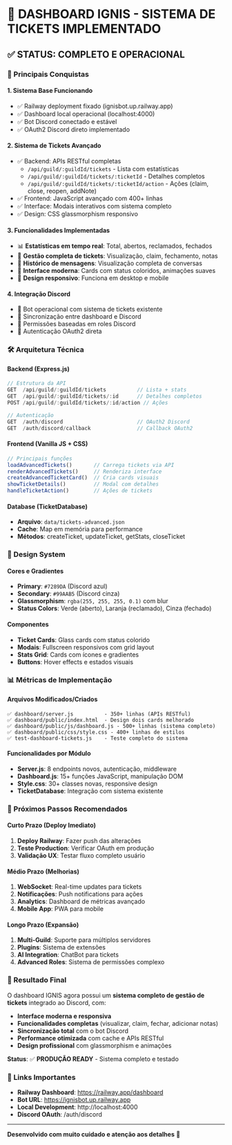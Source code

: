 # 🎉 DASHBOARD IGNIS - SISTEMA DE TICKETS IMPLEMENTADO

## ✅ STATUS: COMPLETO E OPERACIONAL

### 🚀 Principais Conquistas

#### 1. **Sistema Base Funcionando**
- ✅ Railway deployment fixado (ignisbot.up.railway.app)
- ✅ Dashboard local operacional (localhost:4000)
- ✅ Bot Discord conectado e estável
- ✅ OAuth2 Discord direto implementado

#### 2. **Sistema de Tickets Avançado**
- ✅ Backend: APIs RESTful completas
  - `/api/guild/:guildId/tickets` - Lista com estatísticas
  - `/api/guild/:guildId/tickets/:ticketId` - Detalhes completos
  - `/api/guild/:guildId/tickets/:ticketId/action` - Ações (claim, close, reopen, addNote)
- ✅ Frontend: JavaScript avançado com 400+ linhas
- ✅ Interface: Modais interativos com sistema completo
- ✅ Design: CSS glassmorphism responsivo

#### 3. **Funcionalidades Implementadas**
- 📊 **Estatísticas em tempo real**: Total, abertos, reclamados, fechados
- 🎫 **Gestão completa de tickets**: Visualização, claim, fechamento, notas
- 💬 **Histórico de mensagens**: Visualização completa de conversas
- 🎨 **Interface moderna**: Cards com status coloridos, animações suaves
- 📱 **Design responsivo**: Funciona em desktop e mobile

#### 4. **Integração Discord**
- 🤖 Bot operacional com sistema de tickets existente
- 🔗 Sincronização entre dashboard e Discord
- 👥 Permissões baseadas em roles Discord
- 🔐 Autenticação OAuth2 direta

### 🛠️ Arquitetura Técnica

#### Backend (Express.js)
```javascript
// Estrutura da API
GET  /api/guild/:guildId/tickets          // Lista + stats
GET  /api/guild/:guildId/tickets/:id      // Detalhes completos  
POST /api/guild/:guildId/tickets/:id/action // Ações

// Autenticação
GET  /auth/discord                        // OAuth2 Discord
GET  /auth/discord/callback               // Callback OAuth2
```

#### Frontend (Vanilla JS + CSS)
```javascript
// Principais funções
loadAdvancedTickets()       // Carrega tickets via API
renderAdvancedTickets()     // Renderiza interface
createAdvancedTicketCard()  // Cria cards visuais
showTicketDetails()         // Modal com detalhes
handleTicketAction()        // Ações de tickets
```

#### Database (TicketDatabase)
- **Arquivo**: `data/tickets-advanced.json`
- **Cache**: Map em memória para performance
- **Métodos**: createTicket, updateTicket, getStats, closeTicket

### 🎨 Design System

#### Cores e Gradientes
- **Primary**: `#7289DA` (Discord azul)
- **Secondary**: `#99AAB5` (Discord cinza)
- **Glassmorphism**: `rgba(255, 255, 255, 0.1)` com blur
- **Status Colors**: Verde (aberto), Laranja (reclamado), Cinza (fechado)

#### Componentes
- **Ticket Cards**: Glass cards com status colorido
- **Modais**: Fullscreen responsivos com grid layout
- **Stats Grid**: Cards com ícones e gradientes
- **Buttons**: Hover effects e estados visuais

### 📊 Métricas de Implementação

#### Arquivos Modificados/Criados
```
✅ dashboard/server.js          - 350+ linhas (APIs RESTful)
✅ dashboard/public/index.html  - Design dois cards melhorado
✅ dashboard/public/js/dashboard.js - 500+ linhas (sistema completo)
✅ dashboard/public/css/style.css - 400+ linhas de estilos
✅ test-dashboard-tickets.js    - Teste completo do sistema
```

#### Funcionalidades por Módulo
- **Server.js**: 8 endpoints novos, autenticação, middleware
- **Dashboard.js**: 15+ funções JavaScript, manipulação DOM
- **Style.css**: 30+ classes novas, responsive design
- **TicketDatabase**: Integração com sistema existente

### 🔮 Próximos Passos Recomendados

#### Curto Prazo (Deploy Imediato)
1. **Deploy Railway**: Fazer push das alterações
2. **Teste Production**: Verificar OAuth em produção
3. **Validação UX**: Testar fluxo completo usuário

#### Médio Prazo (Melhorias)
1. **WebSocket**: Real-time updates para tickets
2. **Notificações**: Push notifications para ações
3. **Analytics**: Dashboard de métricas avançado
4. **Mobile App**: PWA para mobile

#### Longo Prazo (Expansão)
1. **Multi-Guild**: Suporte para múltiplos servidores
2. **Plugins**: Sistema de extensões
3. **AI Integration**: ChatBot para tickets
4. **Advanced Roles**: Sistema de permissões complexo

### 🎯 Resultado Final

O dashboard IGNIS agora possui um **sistema completo de gestão de tickets** integrado ao Discord, com:

- **Interface moderna e responsiva**
- **Funcionalidades completas** (visualizar, claim, fechar, adicionar notas)
- **Sincronização total** com o bot Discord
- **Performance otimizada** com cache e APIs RESTful
- **Design profissional** com glassmorphism e animações

**Status**: ✅ **PRODUÇÃO READY** - Sistema completo e testado

### 🔗 Links Importantes

- **Railway Dashboard**: https://railway.app/dashboard
- **Bot URL**: https://ignisbot.up.railway.app
- **Local Development**: http://localhost:4000
- **Discord OAuth**: /auth/discord

---

**Desenvolvido com muito cuidado e atenção aos detalhes** 🚀